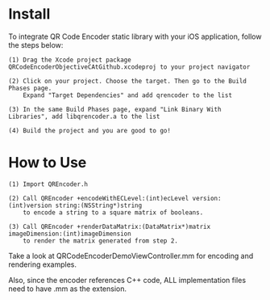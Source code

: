 Install
=========================

To integrate QR Code Encoder static library with your iOS application, follow the steps below:

    (1) Drag the Xcode project package QRCodeEncoderObjectiveCAtGithub.xcodeproj to your project navigator

    (2) Click on your project. Choose the target. Then go to the Build Phases page. 
        Expand "Target Dependencies" and add qrencoder to the list

    (3) In the same Build Phases page, expand "Link Binary With Libraries", add libqrencoder.a to the list

    (4) Build the project and you are good to go!

How to Use
=========================
    (1) Import QREncoder.h
   
    (2) Call QREncoder +encodeWithECLevel:(int)ecLevel version:(int)version string:(NSString*)string 
        to encode a string to a square matrix of booleans.
   
    (3) Call QREncoder +renderDataMatrix:(DataMatrix*)matrix imageDimension:(int)imageDimension 
        to render the matrix generated from step 2.

Take a look at QRCodeEncoderDemoViewController.mm for encoding and rendering examples.

Also, since the encoder references C++ code, ALL implementation files need to have .mm as the extension.
